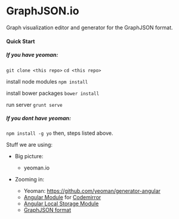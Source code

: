 GraphJSON.io
============

Graph visualization editor and generator for the GraphJSON format.

#### Quick Start

##### If you have yeoman:
`git clone <this repo>`
`cd <this repo>`

install node modules
`npm install`

install bower packages
`bower install`

run server
`grunt serve`

##### If you dont have yeoman:
`npm install -g yo`
then,
steps listed above.


Stuff we are using:
* Big picture:
    * yeoman.io

* Zooming in:
    * Yeoman: https://github.com/yeoman/generator-angular
    * [Angular Module](https://github.com/angular-ui/ui-codemirror) for [Codemirror](http://codemirror.net/)
    * [Angular Local Storage Module](https://github.com/grevory/angular-local-storage)
    * [GraphJSON format](https://github.com/GraphAlchemist/GraphJSON)
        